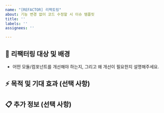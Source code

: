 ```yaml
---
name: "[REFACTOR] 리팩토링"
about: 기능 변경 없이 코드 수정할 시 이슈 템플릿
title: ''
labels: ''
assignees: ''

---
```


## 🌱 리팩터링 대상 및 배경

- 어떤 모듈/컴포넌트를 개선해야 하는지, 그리고 왜 개선이 필요한지 설명해주세요.

## ⚡️ 목적 및 기대 효과 (선택 사항)

<!--
이 리팩터링으로 가독성·유지보수성·성능 등 무엇이 어떻게 좋아질지 구체적으로 작성해주세요.
-->

## 📋 추가 정보 (선택 사항)
